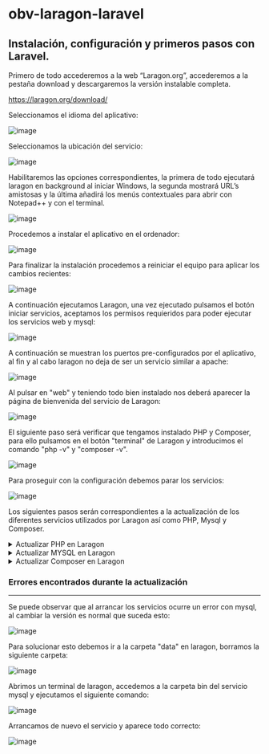 # obv-laragon-laravel

<h2>Instalación, configuración y primeros pasos con Laravel.</h2>

Primero de todo accederemos a la web “Laragon.org”, accederemos a la pestaña download y descargaremos la versión instalable completa.

https://laragon.org/download/

Seleccionamos el idioma del aplicativo:

![image](https://user-images.githubusercontent.com/103035621/191023816-c992471e-6b2d-4ffa-9760-fd7e8b6aa795.png)

Seleccionamos la ubicación del servicio:

![image](https://user-images.githubusercontent.com/103035621/191023859-968e0fc5-496f-4e9c-bd6c-f93877014a32.png)

Habilitaremos las opciones correspondientes, la primera de todo ejecutará laragon en background al iniciar Windows, la segunda mostrará URL’s amistosas y la última añadirá los menús contextuales para abrir con Notepad++ y con el terminal.

![image](https://user-images.githubusercontent.com/103035621/191023915-bd5c6985-fdbf-4db2-9b05-8c04cef9ac17.png)

Procedemos a instalar el aplicativo en el ordenador:

![image](https://user-images.githubusercontent.com/103035621/191023977-dc5df578-8804-418e-a699-1c517b0cab8b.png)

Para finalizar la instalación procedemos a reiniciar el equipo para aplicar los cambios recientes:

![image](https://user-images.githubusercontent.com/103035621/191024107-cf3c6e8a-8079-43b0-85e5-e7d293f1f002.png)

A continuación ejecutamos Laragon, una vez ejecutado pulsamos el botón iniciar servicios, aceptamos los permisos requieridos para poder ejecutar los servicios web y mysql:

![image](https://user-images.githubusercontent.com/103035621/191025424-5c343edc-b145-4cf6-834f-787056c03802.png)

A continuación se muestran los puertos pre-configurados por el aplicativo, al fin y al cabo laragon no deja de ser un servicio similar a apache:

![image](https://user-images.githubusercontent.com/103035621/191025633-8d6a5803-6946-4390-ae88-76a92887490e.png)

Al pulsar en "web" y teniendo todo bien instalado nos deberá aparecer la página de bienvenida del servicio de Laragon:

![image](https://user-images.githubusercontent.com/103035621/191026164-a4e12baf-5f4d-45dc-80d8-ed65ef024b97.png)

El siguiente paso será verificar que tengamos instalado PHP y Composer, para ello pulsamos en el botón "terminal" de Laragon y introducimos el comando "php -v" y "composer -v".

![image](https://user-images.githubusercontent.com/103035621/191027189-f42e2118-f8a8-424b-b2af-1fc01d2d1beb.png)

Para proseguir con la configuración debemos parar los servicios:

![image](https://user-images.githubusercontent.com/103035621/191027500-9607014b-67ca-48b6-9f97-467c90e24a81.png)

Los siguientes pasos serán correspondientes a la actualización de los diferentes servicios utilizados por Laragon así como PHP, Mysql y Composer.

<details>
  
<summary>Actualizar PHP en Laragon</summary>

El siguiente paso será actualizar PHP, para ello se accede a su página web "https://www.php.net/downloads" y seleccionamos la opción de instaladores de Windows:

![image](https://user-images.githubusercontent.com/103035621/191027989-ad57eafe-8439-4273-9e78-fc7d05408494.png)

Descargamos la siguiente versión en formato zip.

![image](https://user-images.githubusercontent.com/103035621/191028199-987f5eba-661c-459e-ad7c-943550209cb4.png)

Una vez descargado PHP, lo extraemos en la carpeta de "laragon/bin/php", debe quedar tal que así:

![image](https://user-images.githubusercontent.com/103035621/191028707-ad496f73-3273-43c9-943d-1b461f370611.png)

A continuación cambiamos la versión de PHP, para ello accedemos a "menu -> PHP -> Version" y seleccionamos la nueva versión a utilizar:

![image](https://user-images.githubusercontent.com/103035621/191029219-d83f58bd-12d0-4cd0-a80b-c04aa505fff0.png)

Verificamos que se haya cambiado correctamente la versión de PHP, para ello volvemos a realizar el mismo procedimiento, abrimos el terminal mediante Laragon, y introducimos el comando "php -v".

![image](https://user-images.githubusercontent.com/103035621/191029960-11ed6adb-fc9d-4f2c-a8b8-00b7cc39cc76.png)

</details>
  
<details>
  
<summary>Actualizar MYSQL en Laragon</summary>
  
Siguiente paso, actualizaremos MYSQL, para ello accedemos a su página web "https://www.mysql.com/downloads/" entrando en el apartado de descargas:

![image](https://user-images.githubusercontent.com/103035621/191034201-3f860df1-581a-4414-87d8-627f2b7a080f.png)

Seleccionamos la versión comunity GPL "gratuita" ubicada al final de la pestaña de descargas:

![image](https://user-images.githubusercontent.com/103035621/191034355-e1449a56-2745-4edc-afd1-352deb072f83.png)

Se redireccionará a la página de descargas en la cuál se deberá elegir la versión para windows:

![image](https://user-images.githubusercontent.com/103035621/191034593-ad0a27bc-c126-4a59-a5a0-1a9f022729a3.png)

Como vamos a actualizar la versión de MYSQL servidor, pulsamos en el icono de información y MYSQL server:

![image](https://user-images.githubusercontent.com/103035621/191035470-ac7a60a4-451a-4981-996e-43e747fa3817.png)

Seleccionamos la primera opción de todas:

![image](https://user-images.githubusercontent.com/103035621/191035262-3e02b895-62e8-45ac-a669-887ce3211041.png)

Extraemos la nueva versión de MYSQL en la carpeta "BIN/mysql" de laragon quedando de la siguiente forma:

![image](https://user-images.githubusercontent.com/103035621/191035785-d264825b-3c9c-4dac-a1f0-0a608005d8f6.png)

Y Seleccionamos la nueva versión siguiendo el mismo proceso que con PHP, "menú -> mysql -> version" y seleccionamos la versión más actualizada.

![image](https://user-images.githubusercontent.com/103035621/191035899-a9707a5f-513a-406a-b650-53957931707c.png)
  
</details>

<details>

<summary>Actualizar Composer en Laragon</summary>
  
El siguiente proceso a actualizar será a composer, para ello accedemos a la web "https://getcomposer.org/download/" pestaña downloads:

![image](https://user-images.githubusercontent.com/103035621/191037828-6b9a160c-da75-4a86-9fdf-ae914d20ff46.png)

En la parte inferior de dicha pestaña aparecen las descargas manuales, seleccionamos la que permite el uso de PHP 7+.

![image](https://user-images.githubusercontent.com/103035621/191038101-53cd05b4-a94c-49f4-a15b-62c3bab272bc.png)

Una vez descargado lo copiamos en la carpeta de composer ubicada en "laragon/bin/composer", como podréis observar ya hay un fichero composer.phar, lo que se deberá hacer es substituirlo:

![image](https://user-images.githubusercontent.com/103035621/191038529-039631db-d729-4ea2-95ff-f097dc6849a9.png)

Verificamos que se haya actualizado correctamente mediante composer -v en el terminal de laragon:

![image](https://user-images.githubusercontent.com/103035621/191038860-91ebf53d-27b5-4a62-80c3-1a63602963cb.png)

Arrancamos los servicios para verificar su funcionamiento:

![image](https://user-images.githubusercontent.com/103035621/191039656-3b5dbb60-85eb-4a08-aec3-54751ed8595b.png)

</details>

### Errores encontrados durante la actualización
<hr></hr>  
Se puede observar que al arrancar los servicios ocurre un error con mysql, al cambiar la versión es normal que suceda esto:

![image](https://user-images.githubusercontent.com/103035621/191039933-18890653-916b-4427-b35e-06ae49e26235.png)

Para solucionar esto debemos ir a la carpeta "data" en laragon, borramos la siguiente carpeta:

![image](https://user-images.githubusercontent.com/103035621/191040233-505e552f-99cc-40b7-b66c-21f22d31ac1e.png)

Abrimos un terminal de laragon, accedemos a la carpeta bin del servicio mysql y ejecutamos el siguiente comando:

![image](https://user-images.githubusercontent.com/103035621/191040671-1eb3ddd5-b470-4d32-844a-b9d40a3a68ee.png)

Arrancamos de nuevo el servicio y aparece todo correcto:

![image](https://user-images.githubusercontent.com/103035621/191040835-a746e8a5-1cb5-48b7-ac28-a279f6988640.png)



